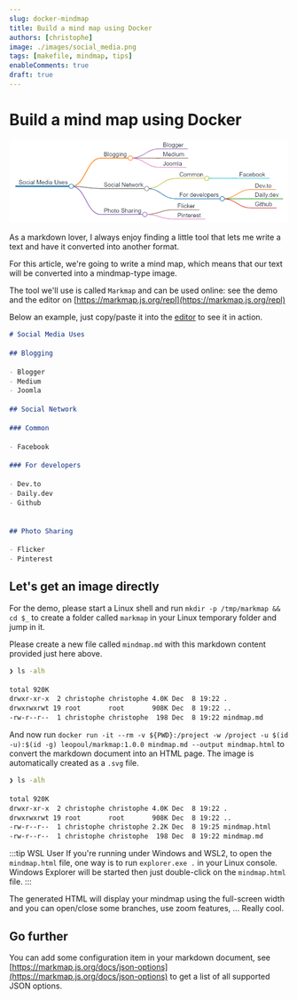 ```yaml
---
slug: docker-mindmap
title: Build a mind map using Docker
authors: [christophe]
image: ./images/social_media.png
tags: [makefile, mindmap, tips]
enableComments: true
draft: true
---
```

# Build a mind map using Docker

![Build a mind map using Docker](./images/social_media.png)

As a markdown lover, I always enjoy finding a little tool that lets me write a text and have it converted into another format.

For this article, we're going to write a mind map, which means that our text will be converted into a mindmap-type image.

<!-- truncate -->

The tool we'll use is called `Markmap` and can be used online: see the demo and the editor on [https://markmap.js.org/repl](https://markmap.js.org/repl)

Below an example, just copy/paste it into the [editor](https://markmap.js.org/repl) to see it in action.

```markdown
# Social Media Uses

## Blogging

- Blogger
- Medium
- Joomla

## Social Network

### Common

- Facebook

### For developers

- Dev.to
- Daily.dev
- Github


## Photo Sharing

- Flicker
- Pinterest
```

## Let's get an image directly

For the demo, please start a Linux shell and run `mkdir -p /tmp/markmap && cd $_` to create a folder called `markmap` in your Linux temporary folder and jump in it.

Please create a new file called `mindmap.md` with this markdown content provided just here above.

```bash
❯ ls -alh

total 920K
drwxr-xr-x  2 christophe christophe 4.0K Dec  8 19:22 .
drwxrwxrwt 19 root       root       908K Dec  8 19:22 ..
-rw-r--r--  1 christophe christophe  198 Dec  8 19:22 mindmap.md
```

And now run `docker run -it --rm -v ${PWD}:/project -w /project -u $(id -u):$(id -g) leopoul/markmap:1.0.0 mindmap.md --output mindmap.html` to convert the markdown document into an HTML page. The image is automatically created as a `.svg` file.

```bash
❯ ls -alh

total 920K
drwxr-xr-x  2 christophe christophe 4.0K Dec  8 19:22 .
drwxrwxrwt 19 root       root       908K Dec  8 19:22 ..
-rw-r--r--  1 christophe christophe 2.2K Dec  8 19:25 mindmap.html
-rw-r--r--  1 christophe christophe  198 Dec  8 19:22 mindmap.md
```

:::tip WSL User
If you're running under Windows and WSL2, to open the `mindmap.html` file, one way is to run `explorer.exe .` in your Linux console. Windows Explorer will be started then just double-click on the `mindmap.html` file.
:::

The generated HTML will display your mindmap using the full-screen width and you can open/close some branches, use zoom features, ... Really cool.

## Go further

You can add some configuration item in your markdown document, see [https://markmap.js.org/docs/json-options](https://markmap.js.org/docs/json-options) to get a list of all supported JSON options.
